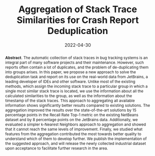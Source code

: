 ---
title: "Aggregation of Stack Trace Similarities for Crash Report Deduplication"
authors: '<i>Nikolay Karasov, Aleksandr Khvorov, Roman Vasiliev, Yaroslav Golubev, and Timofey Bryksin</i>'
status: "preprint"
collection: publications
permalink: /publication/2022-04-30-similarity-aggregation
date: 2022-04-30
venue: "<b>e-Print archive</b>"
pdf: 'https://arxiv.org/pdf/2205.00212.pdf'
data: 'https://github.com/nkarasovd/AggregationModel'
counter_id: 'P3'
abstract: "<p><b>Abstract</b>. The automatic collection of stack traces in bug tracking systems is an integral part of many software projects and their maintenance. However, such reports often contain a lot of duplicates, and the problem of de-duplicating them into groups arises. In this paper, we propose a new approach to solve the deduplication task and report on its use on the real-world data from JetBrains, a leading developer of IDEs and other software. Unlike most of the existing methods, which assign the incoming stack trace to a particular group in which a single most similar stack trace is located, we use the information about all the calculated similarities to the group, as well as the information about the timestamp of the stack traces. This approach to aggregating all available information shows significantly better results compared to existing solutions. The aggregation improved the results over the state-of-the-art solutions by 15 percentage points in the Recall Rate Top-1 metric on the existing NetBeans dataset and by 8 percentage points on the JetBrains data. Additionally, we evaluated a simpler k-Nearest Neighbors approach to aggregation and showed that it cannot reach the same levels of improvement. Finally, we studied what features from the aggregation contributed the most towards better quality to understand which of them to develop further. We publish the implementation of the suggested approach, and will release the newly collected industrial dataset upon acceptance to facilitate further research in the area.</p>"
---